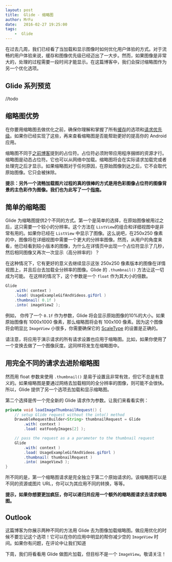 ```yaml
---
layout: post
title:  Glide - 缩略图
author: MrFu
date:   2016-02-27 19:25:00
tags:
    -  Glide
---
```



在过去几周，我们已经看了当加载和显示图像时如何优化用户体验的方式。对于流畅的用户体验来说，缓存和图像优先级已经迈出了一大步。然而，如果图像是非常大的，处理的过程需要一段时间才能显示。在这篇博客中，我们会探讨缩略图作为另一个优化选项。

## Glide 系列预览

//todo

## 缩略图优势

在你要用缩略图去做优化之前，确保你理解和掌握了所有[缓存](https://futurestud.io/blog/glide-caching-basics/)的选项和[请求优先级](https://futurestud.io/blog/glide-request-priorities/)。如果你已经实现了这些，再来查看缩略图是否能帮助更好的提高你的 Android 应用。

缩略图不同于[之前博客](https://futurestud.io/blog/glide-placeholders-fade-animations/)提到的占位符。占位符必须附带应用程序捆绑的资源才行。缩略图是动态占位符。它也可以从网络中加载。缩略图将会在实际请求加载完或者处理完之后才显示。如果缩略图对于任何原因，在原始图像到达之后，它不会取代原始图像。它只会被抹除。

**提示：另外一个流畅加载图片过程的真的很棒的方式是用色彩图像占位符的图像背景的主色彩作为图像。我们也为此写了一个[指南](https://futurestud.io/blog/how-to-get-dominant-color-code-for-picture-with-nodejs/)。**

## 简单的缩略图

Glide 为缩略图提供2个不同的方式。第一个是简单的选择，在原始图像被用过之后，这只需要一个较小的分辨率。这个方法在 `ListView`的组合和详细视图中是非常有用的。如果你已经在 `ListView` 中显示了图像。这么说吧，在250x250 像素的中，图像将在详细视图中需要一个更大的分辨率图像。然而，从用户的角度来看，他已经看到较小版本的图像，为什么在详情页中出现一个占位符显示了几秒，然后相同图像又再次一次显示（高分辨率的）？

在这种情况下，它有更好的意义去继续显示这张 250x250 像素版本的图像在详情视图上，并且后台去加载全分辨率的图像。Glide 的 `.thumbnail()` 方法让这一切成为可能。 在这样的情况下，这个参数是一个 `float` 作为其大小的倍数。

```java
Glide  
    .with( context )
    .load( UsageExampleGifAndVideos.gifUrl )
    .thumbnail( 0.1f )
    .into( imageView2 );
```

例如， 你传了一个 `0.1f` 作为参数，Glide 将会显示原始图像的10%的大小。如果原始图像有 1000x1000 像素，那么缩略图将会有 100x100 像素。因为这个图像将会明显比 `ImageView` 小很多，你需要确保它的 [ScaleType](http://developer.android.com/intl/zh-cn/reference/android/widget/ImageView.ScaleType.html) 的设置是正确的。

请注意，将应用于演示请求的所有请求设置也应用于缩略图。比如，如果你使用了一个变换去做了一个图像灰度。这同样将发生在缩略图中。

## 用完全不同的请求去进阶缩略图

然而用 float 参数来使用 `.thumbnail()` 是易于设置且非常有效，但它不总是有意义的。如果缩略图是要通过网络去加载相同的全分辨率的图像，则可能不会很快。所以，Glide 提供了另一个选项去加载和显示缩略图。

第二个选择是传一个完全新的 Glide 请求作为参数。让我们来看看实例：

```java
private void loadImageThumbnailRequest() {  
    // setup Glide request without the into() method
    DrawableRequestBuilder<String> thumbnailRequest = Glide
        .with( context )
        .load( eatFoodyImages[2] );

    // pass the request as a a parameter to the thumbnail request
    Glide
        .with( context )
        .load( UsageExampleGifAndVideos.gifUrl )
        .thumbnail( thumbnailRequest )
        .into( imageView3 );
}
```

所不同的是，第一个缩略图请求是完全独立于第二个原始请求的。该缩略图可以是不同的资源或图片 URL，你可以为其应用不同的转换，等等。

**提示，如果你想要更加疯狂，你可以递归并应用一个额外的缩略图请求去请求缩略图。**

## Outlook

这篇博客为你展示两种不同的方法用 Glide 去为图像加载缩略图。做应用优化的时候不要忘记这个选项！它可以在你的应用中明显的帮你减少空的 `ImageView` 时间。如果你有问题，在评论中让我们知道

下周，我们将看看用 Glide 做图片加载，但目标不是一个 `ImageView`。敬请关注！